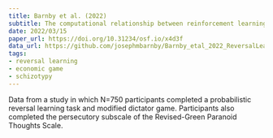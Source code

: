 ```yaml
---
title: Barnby et al. (2022)
subtitle: The computational relationship between reinforcement learning and social inference in paranoia
date: 2022/03/15
paper_url: https://doi.org/10.31234/osf.io/x4d3f
data_url: https://github.com/josephmbarnby/Barnby_etal_2022_ReversalLearning
tags:
- reversal learning
- economic game
- schizotypy
---
```


Data from a study in which N=750 participants completed a probabilistic reversal learning task and modified dictator game. Participants also completed the persecutory subscale of the Revised-Green Paranoid Thoughts Scale.
